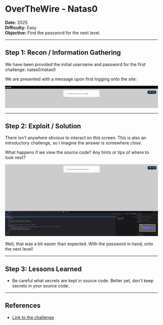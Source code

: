 # OverTheWire - Natas0

**Date:** 2025  
**Difficulty:** Easy  
**Objective:** Find the password for the next level.

---

## Step 1: Recon / Information Gathering
We have been provided the initial username and password for the first challenge: natas0/natas0

We are presented with a message upon first logging onto the site:

![Screenshot of challenge text](/Assets/Natas0.png)

---

## Step 2: Exploit / Solution

There isn't anywhere obvious to interact on this screen. This is also an introductory challenge, so I imagine the answer is somewhere *close*.

What happens if we view the source code? Any hints or tips of where to look next?

![Screenshot of source code](/Assets/Natas0_source.png)

Well, that was a bit easier than expected. With the password in hand, onto the next level!

---

## Step 3: Lessons Learned
- Be careful what secrets are kept in source code. Better yet, don't keep secrets in your source code.  


---

## References
- [Link to the challenge](http://natas0.natas.labs.overthewire.org/)
